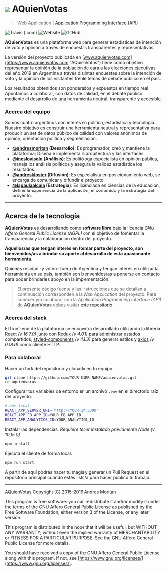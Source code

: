 # ![](https://s3-sa-east-1.amazonaws.com/assets.aquienvotas.com/icon-36.svg) AQuienVotas 
> Web Application | [Application Programming Interface (API)](https://github.com/andresmoritan/aquienvotas-api "API de AQuienVotas en GitHub")

![Travis (.com)](https://img.shields.io/travis/com/andresmoritan/aquienvotas.svg) ![Website](https://img.shields.io/website/https/aquienvotas.com.svg) ![GitHub](https://img.shields.io/github/license/andresmoritan/aquienvotas.svg)

**AQuienVotas** es una plataforma web para generar estadísticas de intención de voto y opinión a través de encuestas transparentes y representativas.

La versión del proyecto publicada en [www.aquienvotas.com](https://www.aquienvotas.com "AQuienVotas") tiene como objetivo representar la opinión de la población de cara a las elecciones ejecutivas del año 2019 en Argentina a través distintas encuestas sobre la intención de voto y la opinión de los visitantes frente temas de debate público en el país. 

Los resultados obtenidos son ponderados y expuestos en tiempo real. Apuntamos a colaborar, con datos de calidad, en el debate público mediante el desarrollo de una herramienta neutral, transparente y accesible.

### Acerca del equipo
Somos cuatro argentinos con interés en política, estadística y tecnología. Nuestro objetivo es construir una herramienta neutral y representativa para producir un set de datos público de calidad con valores anónimos de opinión, orientación política y segmentación.

- **[@andresmoritan](https://twitter.com/andresmoritan "Twitter de Andres Moritan")  (Desarrollo)**: Es programador, creó y mantiene la plataforma; Diseña e implementa la arquitectura y las interfaces.
- **[@ineslovisolo](https://twitter.com/ineslovisolo "Twitter de Ines Lovisolo") (Análisis)**: Es politóloga especialista en opinión pública, maneja los análisis políticos y asegura la validez estadística los resultados.
- **[@andreskloster](https://twitter.com/AndresKloster "Twitter de Andres Kloster") (Difusión)**: Es especialista en posicionamiento web, se encarga de comunicar y difundir el proyecto.
- **[@lapaulaalcala](https://twitter.com/lapaulaalcala "Twitter de Paula Alcala") (Estrategia)**: Es licenciada en ciencias de la educación, define la experiencia de la aplicación, el contenido y la estrategia del proyecto.

---- 

## Acerca de la tecnología

**AQuienVotas** es desarrollando como **software libre** bajo la licencia _GNU Affero General Public License (AGPL)_ con el objetivo de fomentar la transparencia y la colaboración dentro del proyecto.

**Aquellos/as que tengan interés en formar parte del proyecto, son bienvenidos/as a brindar su aporte al desarrollo de esta apasionante herramienta.**

Quienes residan -y voten- fuera de Argentina y tengan interés en utilizar la herramienta en su país, también son bienvenidos/as a ponerse en contacto para poder brindarles apoyo en la implementación.

> El presente código fuente y las instrucciones que se detallan a continuación corresponden a la _Web Application_ del proyecto. Para conocer y/o colaborar con la _Application Programming Interface (API)_ de **AQuienVotas** debes visitar [este repositorio](https://github.com/andresmoritan/aquienvotas-api "AQuienVotas (Application Programming Interface) en GitHub").

### Acerca del stack

El front-end de la plataforma se encuentra desarrollado utilizando la librería [React](https://github.com/facebook/react/ "React") _(v 16.7.0)_ junto con [Redux](https://www.github.com/reduxjs/redux "Redux") _(v 4.0.1)_ para administrar estados compartidos, [styled-components](https://github.com/styled-components/styled-components "styled-components") _(v 4.1.3)_ para generar estilos y [axios](https://github.com/axios/axios "axios") _(v 0.18.0)_ como cliente HTTP.

### Para colaborar

Hacer un fork del repositorio y clonarlo en tu equipo.

```bash
git clone https://github.com/YOUR-USER-NAME/aquienvotas.git
cd aquienvotas
```

Configurar tus variables de entorno en un archivo `.env` en el directorio raíz del proyecto.

```bash
#.env.local
REACT_APP_SERVER_URI='http://YOUR-IP:3000'
REACT_APP_FB_APP_ID=YOUR_FB_APP_ID
REACT_APP_ANALYTICS_ID=YOUR_ANALYTICS_ID
```

Instalar las dependencias. _Requiere tener instalado previamente Node (v 10.15.0)_

```bash
npm install
```

Ejecuta el cliente de forma local.

```bash
npm run start
```

A partir de aquí podrás hacer tu magia y generar un Pull Request en el repositorio principal cuando estés listo/a para hacer público tu trabajo.

---- 

AQuienVotas
Copyright (C) 2015-2019 Andres Moritan

This program is free software: you can redistribute it and/or modify it under the terms of the GNU Affero General Public License as published by the Free Software Foundation, either version 3 of the License, or any later version.

This program is distributed in the hope that it will be useful, but WITHOUT ANY WARRANTY; without even the implied warranty of MERCHANTABILITY or FITNESS FOR A PARTICULAR PURPOSE. See the GNU Affero General Public License for more details.

You should have received a copy of the GNU Affero General Public License along with this program. If not, see [https://www.gnu.org/licenses/](https://www.gnu.org/licenses/).
